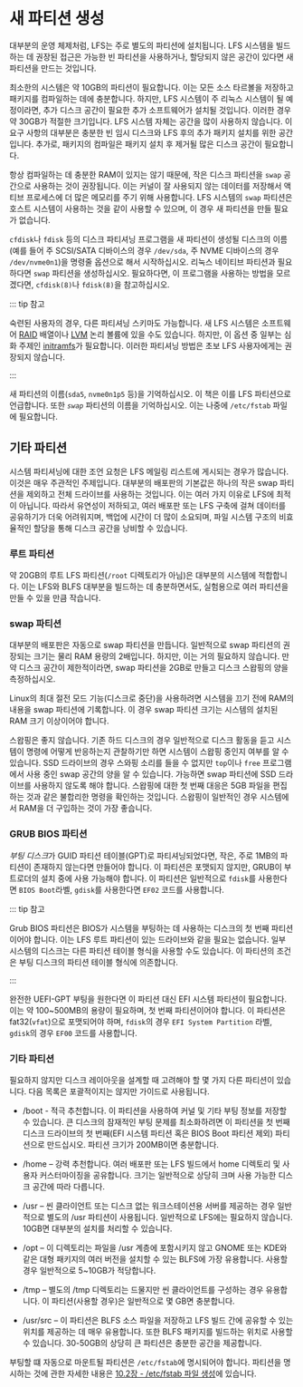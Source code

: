 # 새 파티션 생성

대부분의 운영 체제처럼, LFS는 주로 별도의 파티션에 설치됩니다. LFS 시스템을 빌드하는 데 권장된 접근은 가능한 빈 파티션을 사용하거나, 할당되지 않은 공간이 있다면 새 파티션을 만드는 것입니다.

최소한의 시스템은 약 10GB의 파티션이 필요합니다. 이는 모든 소스 타르볼을 저장하고 패키지를 컴파일하는 데에 충분합니다. 하지만, LFS 시스템이 주 리눅스 시스템이 될 예정이라면, 추가 디스크 공간이 필요한 추가 소프트웨어가 설치될 것입니다. 이러한 경우 약 30GB가 적절한 크기입니다. LFS 시스템 자체는 공간을 많이 사용하지 않습니다. 이 요구 사항의 대부분은 충분한 빈 임시 디스크와 LFS 후의 추가 패키지 설치를 위한 공간입니다. 추가로, 패키지의 컴파일은 패키지 설치 후 제거될 많은 디스크 공간이 필요합니다.

항상 컴파일하는 데 충분한 RAM이 있지는 않기 때문에, 작은 디스크 파티션을 `swap` 공간으로 사용하는 것이 권장됩니다. 이는 커널이 잘 사용되지 않는 데이터를 저장해서 액티브 프로세스에 더 많은 메모리를 주기 위해 사용합니다. LFS 시스템의 `swap` 파티션은 호스트 시스템이 사용하는 것을 같이 사용할 수 있으며, 이 경우 새 파티션을 만들 필요가 없습니다.

`cfdisk`나 `fdisk` 등의 디스크 파티셔닝 프로그램을 새 파티션이 생성될 디스크의 이름(예를 들어 주 SCSI/SATA 디바이스의 경우 `/dev/sda`, 주 NVME 디바이스의 경우 `/dev/nvme0n1`)을 명령줄 옵션으로 해서 시작하십시오. 리눅스 네이티브 파티션과 필요하다면 `swap` 파티션을 생성하십시오. 필요하다면, 이 프로그램을 사용하는 방법을 모르겠다면, `cfdisk(8)`나 `fdisk(8)`을 참고하십시오.

::: tip 참고

숙련된 사용자의 경우, 다른 파티셔닝 스키마도 가능합니다. 새 LFS 시스템은 소프트웨어 [RAID](http://www.linuxfromscratch.org/blfs/view/10.1/postlfs/raid.html) 배열이나 [LVM](http://www.linuxfromscratch.org/blfs/view/10.1/postlfs/aboutlvm.html) 논리 볼륨에 있을 수도 있습니다. 하지만, 이 옵션 중 일부는 심화 주제인 [initramfs](http://www.linuxfromscratch.org/blfs/view/10.1/postlfs/initramfs.html)가 필요합니다. 이러한 파티셔닝 방법은 초보 LFS 사용자에게는 권장되지 않습니다.

:::

새 파티션의 이름(`sda5`, `nvme0n1p5` 등)을 기억하십시오. 이 책은 이를 LFS 파티션으로 언급합니다. 또한 *`swap`* 파티션의 이름을 기억하십시오. 이는 나중에 `/etc/fstab` 파일에 필요합니다.

## 기타 파티션

시스템 파티셔닝에 대한 조언 요청은 LFS 메일링 리스트에 게시되는 경우가 많습니다. 이것은 매우 주관적인 주제입니다. 대부분의 배포판의 기본값은 하나의 작은 swap 파티션을 제외하고 전체 드라이브를 사용하는 것입니다. 이는 여러 가지 이유로 LFS에 최적이 아닙니다. 따라서 유연성이 저하되고, 여러 배포판 또는 LFS 구축에 걸쳐 데이터를 공유하기가 더욱 어려워지며, 백업에 시간이 더 많이 소요되며, 파일 시스템 구조의 비효율적인 할당을 통해 디스크 공간을 낭비할 수 있습니다.

### 루트 파티션

약 20GB의 루트 LFS 파티션(`/root` 디렉토리가 아님)은 대부분의 시스템에 적합합니다. 이는 LFS와 BLFS 대부분을 빌드하는 데 충분하면서도, 실험용으로 여러 파티션을 만들 수 있을 만큼 작습니다.

### swap 파티션

대부분의 배포판은 자동으로 swap 파티션을 만듭니다. 일반적으로 swap 파티션의 권장되는 크기는 물리 RAM 용량의 2배입니다. 하지만, 이는 거의 필요하지 않습니다. 만약 디스크 공간이 제한적이라면, swap 파티션을 2GB로 만들고 디스크 스왑핑의 양을 측정하십시오.

Linux의 최대 절전 모드 기능(디스크로 중단)을 사용하려면 시스템을 끄기 전에 RAM의 내용을 swap 파티션에 기록합니다. 이 경우 swap 파티션 크기는 시스템의 설치된 RAM 크기 이상이어야 합니다.

스왑핑은 좋지 않습니다. 기존 하드 디스크의 경우 일반적으로 디스크 활동을 듣고 시스템이 명령에 어떻게 반응하는지 관찰하기만 하면 시스템이 스왑핑 중인지 여부를 알 수 있습니다. SSD 드라이브의 경우 스와핑 소리를 들을 수 없지만 `top`이나 `free` 프로그램에서 사용 중인 swap 공간의 양을 알 수 있습니다. 가능하면 swap 파티션에 SSD 드라이브를 사용하지 않도록 해야 합니다. 스왑핑에 대한 첫 번째 대응은 5GB 파일을 편집하는 것과 같은 불합리한 명령을 확인하는 것입니다. 스왑핑이 일반적인 경우 시스템에서 RAM을 더 구입하는 것이 가장 좋습니다.

### GRUB BIOS 파티션

*부팅 디스크*가 GUID 파티션 테이블(GPT)로 파티셔닝되었다면, 작은, 주로 1MB의 파티션이 존재하지 않는다면 만들어야 합니다. 이 파티션은 포맷되지 않지만, GRUB이 부트로더의 설치 중에 사용 가능해야 합니다. 이 파티션은 일반적으로 `fdisk`를 사용한다면 `BIOS Boot`라벨, `gdisk`를 사용한다면 `EF02` 코드를 사용합니다.

::: tip 참고

Grub BIOS 파티션은 BIOS가 시스템을 부팅하는 데 사용하는 디스크의 첫 번째 파티션이어야 합니다. 이는 LFS 루트 파티션이 있는 드라이브와 같을 필요는 없습니다. 일부 시스템의 디스크는 다른 파티션 테이블 형식을 사용할 수도 있습니다. 이 파티션의 조건은 부팅 디스크의 파티션 테이블 형식에 의존합니다.

:::

완전한 UEFI-GPT 부팅을 원한다면 이 파티션 대신 EFI 시스템 파티션이 필요합니다. 이는 약 100~500MB의 용량이 필요하며, 첫 번째 파티션이어야 합니다. 이 파티션은 fat32(`vfat`)으로 포맷되어야 하며, `fdisk`의 경우 `EFI System Partition` 라벨, `gdisk`의 경우 `EF00` 코드를 사용합니다.

### 기타 파티션

필요하지 않지만 디스크 레이아웃을 설계할 때 고려해야 할 몇 가지 다른 파티션이 있습니다. 다음 목록은 포괄적이지는 않지만 가이드로 사용됩니다.

* /boot - 적극 추천합니다. 이 파티션을 사용하여 커널 및 기타 부팅 정보를 저장할 수 있습니다. 큰 디스크의 잠재적인 부팅 문제를 최소화하려면 이 파티션을 첫 번째 디스크 드라이브의 첫 번째(EFI 시스템 파티션 혹은 BIOS Boot 파티션 제외) 파티션으로 만드십시오. 파티션 크기가 200MB이면 충분합니다.

* /home – 강력 추천합니다. 여러 배포판 또는 LFS 빌드에서 home 디렉토리 및 사용자 커스터마이징을 공유합니다. 크기는 일반적으로 상당히 크며 사용 가능한 디스크 공간에 따라 다릅니다. 

* /usr – 씬 클라이언트 또는 디스크 없는 워크스테이션용 서버를 제공하는 경우 일반적으로 별도의 /usr 파티션이 사용됩니다. 일반적으로 LFS에는 필요하지 않습니다. 10GB면 대부분의 설치를 처리할 수 있습니다.

* /opt – 이 디렉토리는 파일을 /usr 계층에 포함시키지 않고 GNOME 또는 KDE와 같은 대형 패키지의 여러 버전을 설치할 수 있는 BLFS에 가장 유용합니다. 사용할 경우 일반적으로 5~10GB가 적당합니다.

* /tmp – 별도의 /tmp 디렉토리는 드물지만 씬 클라이언트를 구성하는 경우 유용합니다. 이 파티션(사용할 경우)은 일반적으로 몇 GB면 충분합니다.

* /usr/src – 이 파티션은 BLFS 소스 파일을 저장하고 LFS 빌드 간에 공유할 수 있는 위치를 제공하는 데 매우 유용합니다. 또한 BLFS 패키지를 빌드하는 위치로 사용할 수 있습니다. 30-50GB의 상당히 큰 파티션은 충분한 공간을 제공합니다.

부팅할 떄 자동으로 마운트될 파티션은 `/etc/fstab`에 명시되어야 합니다. 파티션을 명시하는 것에 관한 자세한 내용은 [10.2장 - /etc/fstab 파일 생성](/10/2.html)에 있습니다.